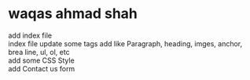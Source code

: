 # waqas ahmad shah
 add index file<br>
 index file update some tags add like Paragraph, heading, imges, anchor, brea line, ul, ol, etc<br>
 add some CSS Style <br>
 add Contact us form